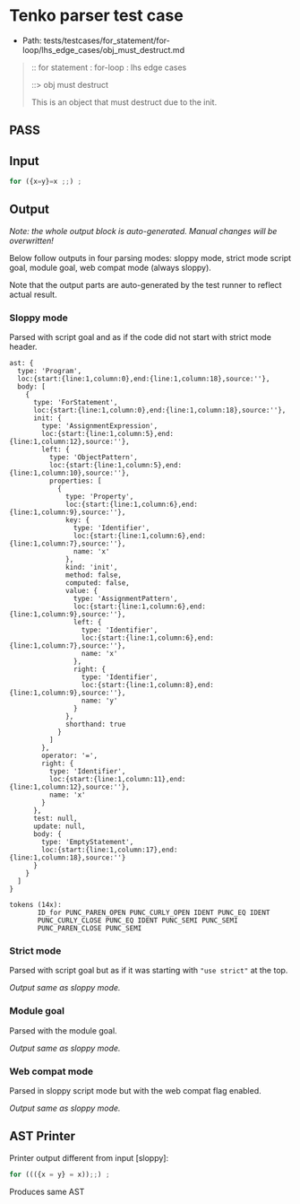 # Tenko parser test case

- Path: tests/testcases/for_statement/for-loop/lhs_edge_cases/obj_must_destruct.md

> :: for statement : for-loop : lhs edge cases
>
> ::> obj must destruct
>
> This is an object that must destruct due to the init.

## PASS

## Input

`````js
for ({x=y}=x ;;) ;
`````

## Output

_Note: the whole output block is auto-generated. Manual changes will be overwritten!_

Below follow outputs in four parsing modes: sloppy mode, strict mode script goal, module goal, web compat mode (always sloppy).

Note that the output parts are auto-generated by the test runner to reflect actual result.

### Sloppy mode

Parsed with script goal and as if the code did not start with strict mode header.

`````
ast: {
  type: 'Program',
  loc:{start:{line:1,column:0},end:{line:1,column:18},source:''},
  body: [
    {
      type: 'ForStatement',
      loc:{start:{line:1,column:0},end:{line:1,column:18},source:''},
      init: {
        type: 'AssignmentExpression',
        loc:{start:{line:1,column:5},end:{line:1,column:12},source:''},
        left: {
          type: 'ObjectPattern',
          loc:{start:{line:1,column:5},end:{line:1,column:10},source:''},
          properties: [
            {
              type: 'Property',
              loc:{start:{line:1,column:6},end:{line:1,column:9},source:''},
              key: {
                type: 'Identifier',
                loc:{start:{line:1,column:6},end:{line:1,column:7},source:''},
                name: 'x'
              },
              kind: 'init',
              method: false,
              computed: false,
              value: {
                type: 'AssignmentPattern',
                loc:{start:{line:1,column:6},end:{line:1,column:9},source:''},
                left: {
                  type: 'Identifier',
                  loc:{start:{line:1,column:6},end:{line:1,column:7},source:''},
                  name: 'x'
                },
                right: {
                  type: 'Identifier',
                  loc:{start:{line:1,column:8},end:{line:1,column:9},source:''},
                  name: 'y'
                }
              },
              shorthand: true
            }
          ]
        },
        operator: '=',
        right: {
          type: 'Identifier',
          loc:{start:{line:1,column:11},end:{line:1,column:12},source:''},
          name: 'x'
        }
      },
      test: null,
      update: null,
      body: {
        type: 'EmptyStatement',
        loc:{start:{line:1,column:17},end:{line:1,column:18},source:''}
      }
    }
  ]
}

tokens (14x):
       ID_for PUNC_PAREN_OPEN PUNC_CURLY_OPEN IDENT PUNC_EQ IDENT
       PUNC_CURLY_CLOSE PUNC_EQ IDENT PUNC_SEMI PUNC_SEMI
       PUNC_PAREN_CLOSE PUNC_SEMI
`````

### Strict mode

Parsed with script goal but as if it was starting with `"use strict"` at the top.

_Output same as sloppy mode._

### Module goal

Parsed with the module goal.

_Output same as sloppy mode._

### Web compat mode

Parsed in sloppy script mode but with the web compat flag enabled.

_Output same as sloppy mode._

## AST Printer

Printer output different from input [sloppy]:

````js
for ((({x = y} = x));;) ;
````

Produces same AST
